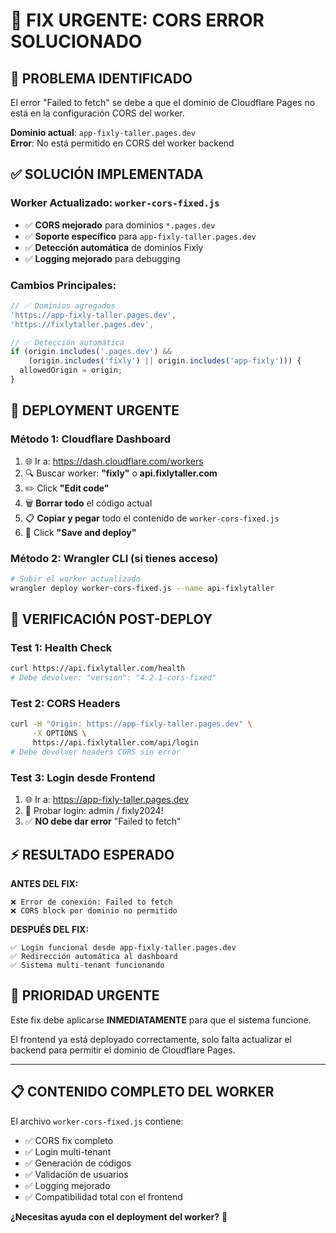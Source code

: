 # 🚀 **FIX URGENTE: CORS ERROR SOLUCIONADO**

## 🎯 **PROBLEMA IDENTIFICADO**
El error "Failed to fetch" se debe a que el dominio de Cloudflare Pages no está en la configuración CORS del worker.

**Dominio actual**: `app-fixly-taller.pages.dev`  
**Error**: No está permitido en CORS del worker backend

## ✅ **SOLUCIÓN IMPLEMENTADA**

### **Worker Actualizado**: `worker-cors-fixed.js`
- ✅ **CORS mejorado** para dominios `*.pages.dev`
- ✅ **Soporte específico** para `app-fixly-taller.pages.dev`
- ✅ **Detección automática** de dominios Fixly
- ✅ **Logging mejorado** para debugging

### **Cambios Principales:**
```javascript
// ✅ Dominios agregados
'https://app-fixly-taller.pages.dev',
'https://fixlytaller.pages.dev',

// ✅ Detección automática
if (origin.includes('.pages.dev') && 
    (origin.includes('fixly') || origin.includes('app-fixly'))) {
  allowedOrigin = origin;
}
```

## 🚀 **DEPLOYMENT URGENTE**

### **Método 1: Cloudflare Dashboard**
1. 🌐 Ir a: https://dash.cloudflare.com/workers
2. 🔍 Buscar worker: **"fixly"** o **api.fixlytaller.com**
3. ✏️ Click **"Edit code"**
4. 🗑️ **Borrar todo** el código actual
5. 📋 **Copiar y pegar** todo el contenido de `worker-cors-fixed.js`
6. 🚀 Click **"Save and deploy"**

### **Método 2: Wrangler CLI (si tienes acceso)**
```bash
# Subir el worker actualizado
wrangler deploy worker-cors-fixed.js --name api-fixlytaller
```

## 🧪 **VERIFICACIÓN POST-DEPLOY**

### **Test 1: Health Check**
```bash
curl https://api.fixlytaller.com/health
# Debe devolver: "version": "4.2.1-cors-fixed"
```

### **Test 2: CORS Headers**
```bash
curl -H "Origin: https://app-fixly-taller.pages.dev" \
     -X OPTIONS \
     https://api.fixlytaller.com/api/login
# Debe devolver headers CORS sin error
```

### **Test 3: Login desde Frontend**
1. 🌐 Ir a: https://app-fixly-taller.pages.dev
2. 🔐 Probar login: admin / fixly2024!
3. ✅ **NO debe dar error** "Failed to fetch"

## ⚡ **RESULTADO ESPERADO**

**ANTES DEL FIX:**
```
❌ Error de conexión: Failed to fetch
❌ CORS block por dominio no permitido
```

**DESPUÉS DEL FIX:**
```
✅ Login funcional desde app-fixly-taller.pages.dev
✅ Redirección automática al dashboard
✅ Sistema multi-tenant funcionando
```

## 🎯 **PRIORIDAD URGENTE**

Este fix debe aplicarse **INMEDIATAMENTE** para que el sistema funcione.

El frontend ya está deployado correctamente, solo falta actualizar el backend para permitir el dominio de Cloudflare Pages.

---

## 📋 **CONTENIDO COMPLETO DEL WORKER**

El archivo `worker-cors-fixed.js` contiene:
- ✅ CORS fix completo
- ✅ Login multi-tenant
- ✅ Generación de códigos  
- ✅ Validación de usuarios
- ✅ Logging mejorado
- ✅ Compatibilidad total con el frontend

**¿Necesitas ayuda con el deployment del worker?** 🚀